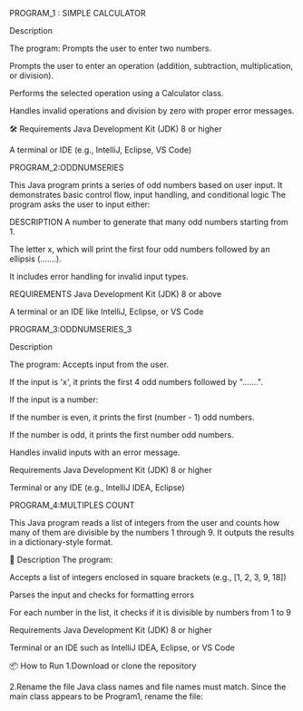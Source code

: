 PROGRAM_1 : SIMPLE CALCULATOR

Description

The program:
Prompts the user to enter two numbers.

Prompts the user to enter an operation (addition, subtraction, multiplication, or division).

Performs the selected operation using a Calculator class.

Handles invalid operations and division by zero with proper error messages.



🛠 Requirements
Java Development Kit (JDK) 8 or higher

A terminal or IDE (e.g., IntelliJ, Eclipse, VS Code)


PROGRAM_2:ODDNUMSERIES


This Java program prints a series of odd numbers based on user input. It demonstrates basic control flow, input handling, and conditional logic
The program asks the user to input either:


DESCRIPTION
A number to generate that many odd numbers starting from 1.

The letter x, which will print the first four odd numbers followed by an ellipsis (.......).

It includes error handling for invalid input types.



REQUIREMENTS
Java Development Kit (JDK) 8 or above

A terminal or an IDE like IntelliJ, Eclipse, or VS Code


PROGRAM_3:ODDNUMSERIES_3


Description

The program:
Accepts input from the user.

If the input is 'x', it prints the first 4 odd numbers followed by ".......".

If the input is a number:

If the number is even, it prints the first (number - 1) odd numbers.

If the number is odd, it prints the first number odd numbers.

Handles invalid inputs with an error message.


Requirements
Java Development Kit (JDK) 8 or higher

Terminal or any IDE (e.g., IntelliJ IDEA, Eclipse)


PROGRAM_4:MULTIPLES COUNT

This Java program reads a list of integers from the user and counts how many of them are divisible by the numbers 1 through 9. It outputs the results in a dictionary-style format.

📄 Description
The program:

Accepts a list of integers enclosed in square brackets (e.g., [1, 2, 3, 9, 18])

Parses the input and checks for formatting errors

For each number in the list, it checks if it is divisible by numbers from 1 to 9


Requirements
Java Development Kit (JDK) 8 or higher

Terminal or an IDE such as IntelliJ IDEA, Eclipse, or VS Code


📦 How to Run
1.Download or clone the repository

2.Rename the file
  Java class names and file names must match. Since the main class appears to be Program1, rename the file:

